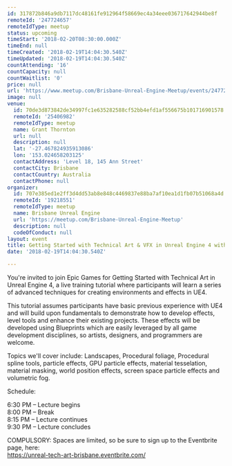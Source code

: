 ```yaml
---
id: 317872b846a9db7117dc48161fe912964f58669ec4a34eee036717642944be8f
remoteId: '247724657'
remoteIdType: meetup
status: upcoming
timeStart: '2018-02-20T08:30:00.000Z'
timeEnd: null
timeCreated: '2018-02-19T14:04:30.540Z'
timeUpdated: '2018-02-19T14:04:30.540Z'
countAttending: '16'
countCapacity: null
countWaitlist: '0'
price: null
url: 'https://www.meetup.com/Brisbane-Unreal-Engine-Meetup/events/247724657/'
image: null
venue:
  id: 70de3d873842de34997fc1e635282588cf52bb4efd1af556675b101716901578
  remoteId: '25406982'
  remoteIdType: meetup
  name: Grant Thornton
  url: null
  description: null
  lat: '-27.467824935913086'
  lon: '153.024658203125'
  contactAddress: 'Level 18, 145 Ann Street'
  contactCity: Brisbane
  contactCountry: Australia
  contactPhone: null
organizer:
  id: 707e385ed1e2ff3d4dd53ab8e848c4469837e88ba7af10ea1d1fb07b51068a4d
  remoteId: '19218551'
  remoteIdType: meetup
  name: Brisbane Unreal Engine
  url: 'https://meetup.com/Brisbane-Unreal-Engine-Meetup'
  description: null
  codeOfConduct: null
layout: event
title: Getting Started with Technical Art & VFX in Unreal Engine 4 with Chris Murphy
date: '2018-02-19T14:04:30.540Z'

---
```

<p>You're invited to join Epic Games for Getting Started with Technical Art in Unreal Engine 4, a live training tutorial where participants will learn a series of advanced techniques for creating environments and effects in UE4.</p> <p>This tutorial assumes participants have basic previous experience with UE4 and will build upon fundamentals to demonstrate how to develop effects, level tools and enhance their existing projects. These effects will be developed using Blueprints which are easily leveraged by all game development disciplines, so artists, designers, and programmers are welcome.</p> <p>Topics we'll cover include: Landscapes, Procedural foliage, Procedural spline tools, particle effects, GPU particle effects, material tesselation, material masking, world position effects, screen space particle effects and volumetric fog.</p> <p>Schedule:</p> <p>6:30 PM – Lecture begins<br/>8:00 PM – Break<br/>8:15 PM – Lecture continues<br/>9:30 PM – Lecture concludes</p> <p>COMPULSORY: Spaces are limited, so be sure to sign up to the Eventbrite page, here:<br/><a href="https://unreal-tech-art-brisbane.eventbrite.com/" class="linkified">https://unreal-tech-art-brisbane.eventbrite.com/</a></p>
